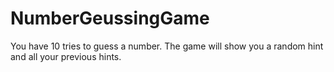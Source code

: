 # NumberGeussingGame
You have 10 tries to guess a number.
The game will show you a random hint and all your previous hints.
